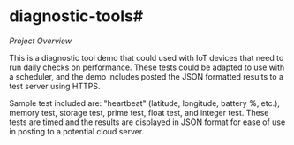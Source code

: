 # diagnostic-tools#

*Project Overview*

This is a diagnostic tool demo that could used with IoT devices that need to run daily checks on performance. These tests could be adapted to use with a scheduler, and the demo includes posted the JSON formatted results to a test server using HTTPS.

Sample test included are: "heartbeat" (latitude, longitude, battery %, etc.), memory test, storage test, prime test, float test, and integer test. These tests are timed and the results are displayed in JSON format for ease of use in posting to a potential cloud server.
